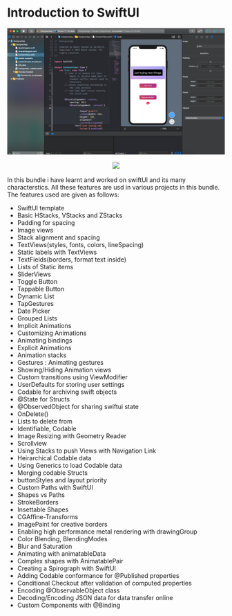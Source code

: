 # Introduction to SwiftUI


<p align="center">
  
  
![](https://github.com/RamitSharma991/SwiftUI/blob/master/Screenshot%202019-10-17%20at%2010.33.09%20AM.png)

</p>


<p align="center">


<img src="https://img.shields.io/badge/SWIFT-5.1-brightgreen.svg" />

</p>

<p>
In this bundle i have learnt and worked on swiftUI and its many characterstics. All these features are usd in various projects in this bundle. The features used are given as follows:
</p>


 - SwiftUI template
 - Basic HStacks, VStacks and ZStacks 
 - Padding for spacing
 - Image views
 - Stack alignment and spacing
 - TextViews(styles, fonts, colors, lineSpacing)
 - Static labels with TextViews
 - TextFields(borders, format text inside)
 - Lists of Static items
 - SliderViews
 - Toggle Button
 - Tappable Button
 - Dynamic List
 - TapGestures
 - Date Picker
 - Grouped Lists
 - Implicit Animations
 - Customizing Animations
 - Animating bindings
 - Explicit Animations
 - Animation stacks
 - Gestures : Animating gestures
 - Showing/Hiding Animation views
 - Custom transitions using ViewModifier
 - UserDefaults for storing user settings
 - Codable for archiving swift objects
 - @State for Structs
 - @ObservedObject for sharing swiftui state
 - OnDelete()
 - Lists to delete from
 - Identifiable, Codable
 - Image Resizing with Geometry Reader
 - Scrollview 
 - Using Stacks to push Views with Navigation Link
 - Heirarchical Codable data
 - Using Generics to load Codable data
 - Merging codable Structs
 - buttonStyles and layout priority
 - Custom Paths with SwiftUI
 - Shapes vs Paths 
 - StrokeBorders
 - Insettable Shapes
 - CGAffine-Transforms
 - ImagePaint for creative borders
 - Enabling high performance metal rendering with drawingGroup
 - Color Blending, BlendingModes
 - Blur and Saturation
 - Animating with animatableData
 - Complex shapes with AnimatablePair
 - Creating a Spirograph with SwiftUI
 - Adding Codable conformance for @Published properties
 - Conditional Checkout after validation of computed properties
 - Encoding @ObservableObject class
 - Decoding/Encoding JSON data for data transfer online
 - Custom Components with @Binding 
 
 
